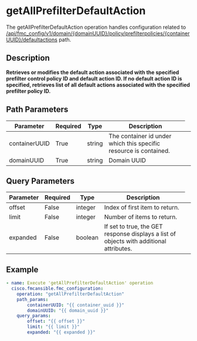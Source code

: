 # getAllPrefilterDefaultAction

The getAllPrefilterDefaultAction operation handles configuration related to [/api/fmc_config/v1/domain/{domainUUID}/policy/prefilterpolicies/{containerUUID}/defaultactions](/paths//api/fmc_config/v1/domain/{domain_uuid}/policy/prefilterpolicies/{container_uuid}/defaultactions.md) path.&nbsp;
## Description
**Retrieves or modifies the default action associated with the specified prefilter control policy ID and default action ID. If no default action ID is specified, retrieves list of all default actions associated with the specified prefilter policy ID.**

## Path Parameters
| Parameter | Required | Type | Description |
| --------- | -------- | ---- | ----------- |
| containerUUID | True | string <td colspan=3> The container id under which this specific resource is contained. |
| domainUUID | True | string <td colspan=3> Domain UUID |

## Query Parameters
| Parameter | Required | Type | Description |
| --------- | -------- | ---- | ----------- |
| offset | False | integer <td colspan=3> Index of first item to return. |
| limit | False | integer <td colspan=3> Number of items to return. |
| expanded | False | boolean <td colspan=3> If set to true, the GET response displays a list of objects with additional attributes. |

## Example
```yaml
- name: Execute 'getAllPrefilterDefaultAction' operation
  cisco.fmcansible.fmc_configuration:
    operation: "getAllPrefilterDefaultAction"
    path_params:
        containerUUID: "{{ container_uuid }}"
        domainUUID: "{{ domain_uuid }}"
    query_params:
        offset: "{{ offset }}"
        limit: "{{ limit }}"
        expanded: "{{ expanded }}"

```